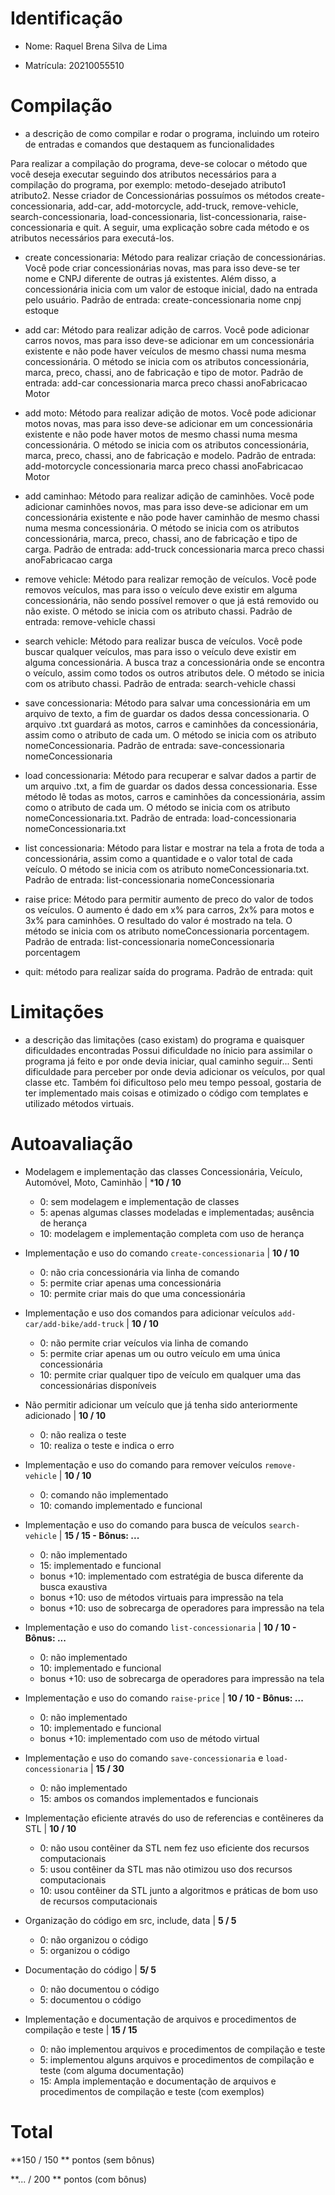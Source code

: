 
# Identificação

* Nome: Raquel Brena Silva de Lima

* Matrícula: 20210055510
  
# Compilação  

* a descrição de como compilar e rodar o programa, incluindo um roteiro de entradas e comandos que destaquem as funcionalidades 

Para realizar a compilação do programa, deve-se colocar o método que você deseja executar seguindo dos atributos necessários para a compilação do programa, por exemplo: metodo-desejado atributo1 atributo2. Nesse criador de Concessionárias possuímos os métodos create-concessionaria, add-car, add-motorcycle, add-truck, remove-vehicle, search-concessionaria, load-concessionaria, list-concessionaria, raise-concessionaria e quit. A seguir, uma explicação sobre cada método e os atributos necessários para executá-los.

- create concessionaria: Método para realizar criação de concessionárias. Você pode criar concessionárias novas, mas para isso deve-se ter nome e CNPJ diferente de outras já existentes. Além disso, a concessionária inicia com um valor de estoque inicial, dado na entrada pelo usuário. 
Padrão de entrada: create-concessionaria nome cnpj estoque

- add car: Método para realizar adição de carros. Você pode adicionar carros novos, mas para isso deve-se adicionar em um concessionária existente e não pode haver veículos de mesmo chassi numa mesma concessionária. O método se inicia com os atributos concessionária, marca, preco, chassi, ano de fabricação e tipo de motor.
Padrão de entrada: add-car concessionaria marca preco chassi anoFabricacao Motor

- add moto: Método para realizar adição de motos. Você pode adicionar motos novas, mas para isso deve-se adicionar em um concessionária existente e não pode haver motos de mesmo chassi numa mesma concessionária. O método se inicia com os atributos concessionária, marca, preco, chassi, ano de fabricação e modelo.
Padrão de entrada: add-motorcycle concessionaria marca preco chassi anoFabricacao Motor

- add caminhao: Método para realizar adição de caminhões. Você pode adicionar caminhões novos, mas para isso deve-se adicionar em um concessionária existente e não pode haver caminhão de mesmo chassi numa mesma concessionária. O método se inicia com os atributos concessionária, marca, preco, chassi, ano de fabricação e tipo de carga.
Padrão de entrada: add-truck concessionaria marca preco chassi anoFabricacao carga

- remove vehicle: Método para realizar remoção de veículos. Você pode removos veículos, mas para isso o veículo deve existir em alguma concessionária, não sendo possível remover o que já está removido ou não existe. O método se inicia com os atributo chassi.
Padrão de entrada: remove-vehicle chassi

- search vehicle: Método para realizar busca de veículos. Você pode buscar qualquer veículos, mas para isso o veículo deve existir em alguma concessionária. A busca traz a concessionária onde se encontra o veículo, assim como todos os outros atributos dele. O método se inicia com os atributo chassi.
Padrão de entrada: search-vehicle chassi

- save concessionaria: Método para salvar uma concessionária em um arquivo de texto, a fim de guardar os dados dessa concessionaria. O arquivo .txt guardará as motos, carros e caminhões da concessionária, assim como o atributo de cada um. O método se inicia com os atributo nomeConcessionaria.
Padrão de entrada: save-concessionaria nomeConcessionaria

- load concessionaria: Método para recuperar e salvar dados a partir de um arquivo .txt, a fim de guardar os dados dessa concessionaria. Esse método lê todas as motos, carros e caminhões da concessionária, assim como o atributo de cada um. O método se inicia com os atributo nomeConcessionaria.txt.
Padrão de entrada: load-concessionaria nomeConcessionaria.txt

- list concessionaria: Método para listar e mostrar na tela a frota de toda a concessionária, assim como a quantidade e o valor total de cada veículo. O método se inicia com os atributo nomeConcessionaria.txt.
Padrão de entrada: list-concessionaria nomeConcessionaria

- raise price: Método para permitir aumento de preco do valor de todos os veículos. O aumento é dado em x% para carros, 2x% para motos e 3x% para caminhões. O resultado do valor é mostrado na tela. O método se inicia com os atributo nomeConcessionaria porcentagem.
Padrão de entrada: list-concessionaria nomeConcessionaria porcentagem

- quit: método para realizar saída do programa.
Padrão de entrada: quit

# Limitações

* a descrição das limitações (caso existam) do programa e quaisquer dificuldades encontradas
Possui dificuldade no ínicio para assimilar o programa já feito e por onde devia iniciar, qual caminho seguir... Senti dificuldade para perceber por onde devia adicionar os veículos, por qual classe etc. Também foi dificultoso pelo meu tempo pessoal, gostaria de ter implementado mais coisas e otimizado o código com templates e utilizado métodos virtuais.
   
# Autoavaliação

- Modelagem e implementação das classes Concessionária, Veículo, Automóvel, Moto, Caminhão | ***10 / 10**
  - 0: sem modelagem e implementação de classes
  - 5: apenas algumas classes modeladas e implementadas; ausência de herança
  - 10: modelagem e implementação completa com uso de herança
  
- Implementação e uso do comando `create-concessionaria` | **10 / 10**
  - 0: não cria concessionária via linha de comando 
  - 5: permite criar apenas uma concessionária
  - 10: permite criar mais do que uma concessionária
  
- Implementação e uso dos comandos para adicionar veículos `add-car/add-bike/add-truck` | **10 / 10**
  - 0: não permite criar veículos via linha de comando
  - 5: permite criar apenas um ou outro veículo em uma única concessionária
  - 10: permite criar qualquer tipo de veículo em qualquer uma das concessionárias disponíveis

- Não permitir adicionar um veículo que já tenha sido anteriormente adicionado | **10 / 10**
  - 0: não realiza o teste
  - 10: realiza o teste e indica o erro  

- Implementação e uso do comando para remover veículos `remove-vehicle` | **10 / 10**
  - 0: comando não implementado
  - 10: comando implementado e funcional

- Implementação e uso do comando para busca de veículos `search-vehicle` | **15 / 15 - Bônus: ...**
  - 0: não implementado
  - 15: implementado e funcional
  - bonus +10: implementado com estratégia de busca diferente da busca exaustiva
  - bonus +10: uso de métodos virtuais para impressão na tela
  - bonus +10: uso de sobrecarga de operadores para impressão na tela

- Implementação e uso do comando `list-concessionaria` | **10 / 10 - Bônus: ...**
  - 0: não implementado
  - 10: implementado e funcional   
  - bonus +10: uso de sobrecarga de operadores para impressão na tela

- Implementação e uso do comando `raise-price` | **10 / 10 - Bônus: ...**
  - 0: não implementado
  - 10: implementado e funcional 
  - bonus +10: implementado com uso de método virtual

- Implementação e uso do comando `save-concessionaria` e `load-concessionaria` | **15 / 30**
  - 0: não implementado
  - 15: ambos os comandos implementados e funcionais
  
- Implementação eficiente através do uso de referencias e contêineres da STL | **10 / 10**
  - 0: não usou contêiner da STL nem fez uso eficiente dos recursos computacionais
  - 5: usou contêiner da STL mas não otimizou uso dos recursos computacionais
  - 10: usou contêiner da STL junto a algoritmos e práticas de bom uso de recursos computacionais
  
- Organização do código em src, include, data | **5 / 5**
  - 0: não organizou o código
  - 5: organizou o código 
  
- Documentação do código | **5/ 5**
  - 0: não documentou o código
  - 5: documentou o código 
  
- Implementação e documentação de arquivos e procedimentos de compilação e teste | **15 / 15**
  - 0: não implementou arquivos e procedimentos de compilação e teste
  - 5: implementou alguns arquivos e procedimentos de compilação e teste (com alguma documentação) 
  - 15: Ampla implementação e documentação de arquivos e procedimentos de compilação e teste (com exemplos)
 
 # Total
 
 **150 / 150 ** pontos (sem bônus)
 
 **... / 200 ** pontos (com bônus)
